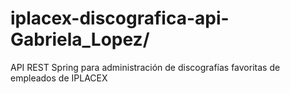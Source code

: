 # iplacex-discografica-api-Gabriela_Lopez/
 API REST Spring para administración de discografías favoritas de empleados de IPLACEX
